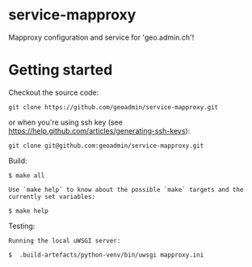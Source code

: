 service-mapproxy
================

Mapproxy configuration and service for 'geo.admin.ch'!


# Getting started

Checkout the source code:

    git clone https://github.com/geoadmin/service-mapproxy.git

or when you're using ssh key (see https://help.github.com/articles/generating-ssh-keys):

    git clone git@github.com:geoadmin/service-mapproxy.git

Build:

    $ make all

    Use `make help` to know about the possible `make` targets and the currently set variables:

    $ make help


Testing:

    Running the local uWSGI server:

    $  .build-artefacts/python-venv/bin/uwsgi mapproxy.ini
